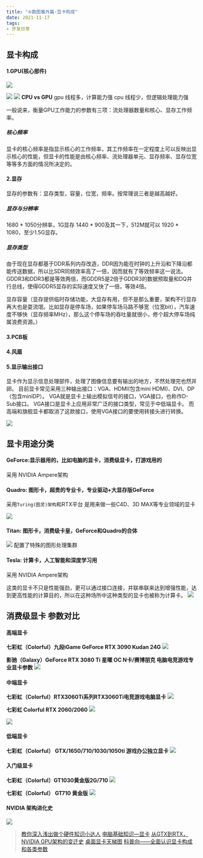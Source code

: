 ```yaml
---
title: "⛵︎数图番外篇-显卡构成"
date: 2021-11-17
tags: 
- 开发日常
---
```


## 显卡构成
#### 1.GPU(核心部件)
![](https://upload-images.jianshu.io/upload_images/15312191-780412aa98ae6182.png?imageMogr2/auto-orient/strip%7CimageView2/2/w/1240)


![](https://upload-images.jianshu.io/upload_images/15312191-27046c36fc0bb75f.png?imageMogr2/auto-orient/strip%7CimageView2/2/w/1240)
![](https://upload-images.jianshu.io/upload_images/15312191-adee513a67f783f9.png?imageMogr2/auto-orient/strip%7CimageView2/2/w/1240)
**CPU vs GPU**
gpu 线程多，计算能力强
cpu 线程少，但逻辑处理能力强

一般说来，衡量GPU工作能力的参数有三项：流处理器数量和核心、显存工作频率。
##### 核心频率

显卡的核心频率是指显示核心的工作频率，其工作频率在一定程度上可以反映出显示核心的性能，但显卡的性能是由核心频率、流处理器单元、显存频率、显存位宽等等多方面的情况所决定的。
#### 2.显存
显存的参数有：显存类型，容量，位宽，频率。按常理说三者是越高越好。
##### 显存与分辨率
1680 * 1050分辨率，1G显存
1440 * 900及其一下，512M就可以
1920 * 1080，至少1.5G显存。

##### 显存类型
由于现在显存都基于DDR系列内存改造，DDR因为能在时钟的上升沿和下降沿都能传送数据，所以比SDR同频效率高了一倍，因而就有了等效频率这一说法。GDDR3和DDR3都是等效两倍，而GDDR5是2倍于GDDR3的数据预取量和DQ并行总线，使得GDDR5显存的实际速度又快了一倍，等效4倍。

显存容量（显存提供临时存储功能，大显存有用，但不是那么重要，架构不行显存再大也是耍流氓。比如显存是停车场，如果停车场马路不够宽（位宽bit），汽车速度不够快（显存频率MHz），那么这个停车场的吞吐量就很小，修个超大停车场纯属浪费资源。）
#### 3.PCB板
#### 4.风扇
#### 5.显示输出接口
显卡作为显示信息处理部件，处理了图像信息要有输出的地方，不然处理完也然并卵。
目前显卡常见采用三种输出接口：VGA、HDMI(包含mini HDMI)、DVI、DP（包含miniDP）。
VGA就是显卡上输出模拟信号的接口，VGA接口，也称作D-Sub接口。
VGA接口是显卡上应用非常广泛的接口类型，常见于中低端显卡。
而高端和旗舰显卡都取消了这款接口，使用VGA接口的要使用转接头进行转换。

![](https://upload-images.jianshu.io/upload_images/15312191-92315ec93ff88f02.png?imageMogr2/auto-orient/strip%7CimageView2/2/w/1240)

## 显卡用途分类

#### GeForce:显示器用的，比如电脑的显卡，消费级显卡，打游戏用的
采用 NVIDIA Ampere架构
#### Quadro: 图形卡，超贵的专业卡，专业驱动+大显存版GeForce
采用`Turing(图灵)架构`和RTX平台
是用来做一些C4D、3D MAX等专业领域的显卡

![](https://upload-images.jianshu.io/upload_images/15312191-9df908949c51f78a.png?imageMogr2/auto-orient/strip%7CimageView2/2/w/1240)

#### Titan:  图形卡，消费级卡皇，GeForce和Quadro的合体

![](https://upload-images.jianshu.io/upload_images/15312191-6303a5addf8cd1cc.png?imageMogr2/auto-orient/strip%7CimageView2/2/w/1240)
配置了特殊的图形处理集群
#### Tesla:  计算卡，人工智能和深度学习用
采用 NVIDIA Ampere架构

这类的显卡不只是性能强劲，更可以通过接口连接，并联串联来达到增强性能，达到更高性能的计算目的，所以在这种场所中这种类型的显卡也被称为计算卡。
![](https://upload-images.jianshu.io/upload_images/15312191-f4cf138d780b7edd.png?imageMogr2/auto-orient/strip%7CimageView2/2/w/1240)


## 消费级显卡 参数对比
#### 高端显卡

**七彩虹（Colorful）九段iGame GeForce RTX 3090 Kudan 24G**
![](https://upload-images.jianshu.io/upload_images/15312191-922ec00a4bfaa040.png?imageMogr2/auto-orient/strip%7CimageView2/2/w/1240)

**影驰（Galaxy）GeForce RTX 3080 Ti 星曜 OC N卡/赛博朋克 电脑电竞游戏专业显卡参数**
![](https://upload-images.jianshu.io/upload_images/15312191-6dc4dde7a4b7dbb9.png?imageMogr2/auto-orient/strip%7CimageView2/2/w/1240)
#### 中端显卡
**七彩虹（Colorful）RTX3060Ti系列RTX3060Ti电竞游戏电脑显卡**
![](https://upload-images.jianshu.io/upload_images/15312191-d51b2476d912f9ed.png?imageMogr2/auto-orient/strip%7CimageView2/2/w/1240)

**七彩虹 Colorful RTX 2060/2060**
![](https://upload-images.jianshu.io/upload_images/15312191-9fe7124eb4c59aaf.png?imageMogr2/auto-orient/strip%7CimageView2/2/w/1240)

![](https://upload-images.jianshu.io/upload_images/15312191-826ac10704d1f1ea.png?imageMogr2/auto-orient/strip%7CimageView2/2/w/1240)



#### 低端显卡
**七彩虹（Colorful） GTX/1650/710/1030/1050ti 游戏办公独立显卡**
![](https://upload-images.jianshu.io/upload_images/15312191-5ebc877070b044d9.png?imageMogr2/auto-orient/strip%7CimageView2/2/w/1240)
#### 入门级显卡
**七彩虹（Colorful）GT1030黄金版2G/710**
![](https://upload-images.jianshu.io/upload_images/15312191-0ae9e83e5fe6558c.png?imageMogr2/auto-orient/strip%7CimageView2/2/w/1240)


**七彩虹（Colorful） GT710 黄金版**
![](https://upload-images.jianshu.io/upload_images/15312191-b51c5c4f646d0390.png?imageMogr2/auto-orient/strip%7CimageView2/2/w/1240)
#### NVIDIA 架构进化史
![](https://upload-images.jianshu.io/upload_images/15312191-82483bfa1bedbe60.png?imageMogr2/auto-orient/strip%7CimageView2/2/w/1240)



> [教你深入浅出做个硬件知识小达人](http://in.ali213.net/news/201603/988_2.html)
[电脑基础知识—显卡](https://zhuanlan.zhihu.com/p/69102013)
[从GTX到RTX，NVIDIA GPU架构的变迁史](https://www.expreview.com/68156.html)
[桌面显卡天梯图](https://www.mydrivers.com/zhuanti/tianti/gpu/index.html)
[科普向——全面认识显卡构成和各类参数](https://new.qq.com/omn/20210929/20210929A08P5S00.html)
